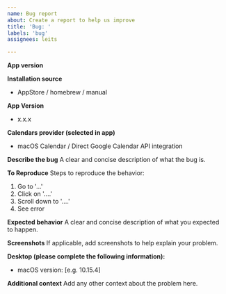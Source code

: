 ```yaml
---
name: Bug report
about: Create a report to help us improve
title: 'Bug: '
labels: 'bug'
assignees: leits

---
```


**App version**

**Installation source**
- AppStore / homebrew / manual

**App Version**
- x.x.x

**Calendars provider (selected in app)**
- macOS Calendar / Direct Google Calendar API integration

**Describe the bug**
A clear and concise description of what the bug is.

**To Reproduce**
Steps to reproduce the behavior:
1. Go to '...'
2. Click on '....'
3. Scroll down to '....'
4. See error

**Expected behavior**
A clear and concise description of what you expected to happen.

**Screenshots**
If applicable, add screenshots to help explain your problem.

**Desktop (please complete the following information):**
 - macOS version: [e.g. 10.15.4]

**Additional context**
Add any other context about the problem here.
